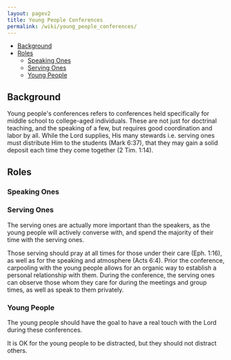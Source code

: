 ```yaml
---
layout: pagev2
title: Young People Conferences
permalink: /wiki/young_people_conferences/
---
```

- [Background](#background)
- [Roles](#roles)
  - [Speaking Ones](#speaking-ones)
  - [Serving Ones](#serving-ones)
  - [Young People](#young-people)

## Background

Young people's conferences refers to conferences held specifically for middle school to college-aged individuals. These are not just for doctrinal teaching, and the speaking of a few, but requires good coordination and labor by all. While the Lord supplies, His many stewards i.e. serving ones must distribute Him to the students (Mark 6:37), that they may gain a solid deposit each time they come together (2 Tim. 1:14).

## Roles

### Speaking Ones

### Serving Ones

The serving ones are actually more important than the speakers, as the young people will actively converse with, and spend the majority of their time with the serving ones.

Those serving should pray at all times for those under their care (Eph. 1:16), as well as for the speaking and atmosphere (Acts 6:4). Prior the conference, carpooling with the young people allows for an organic way to establish a personal relationship with them. During the conference, the serving ones can observe those whom they care for during the meetings and group times, as well as speak to them privately.

### Young People

The young people should have the goal to have a real touch with the Lord during these conferences. 

It is OK for the young people to be distracted, but they should not distract others.